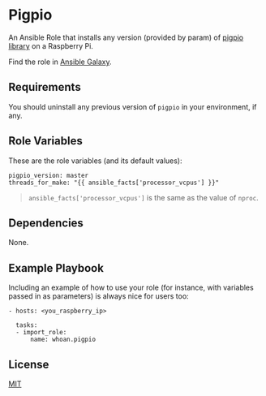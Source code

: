 Pigpio
=========

An Ansible Role that installs any version (provided by param) of [pigpio library](http://abyz.me.uk/rpi/pigpio/) on a Raspberry Pi.

Find the role in [Ansible Galaxy](https://galaxy.ansible.com/whoan/pigpio).

Requirements
------------

You should uninstall any previous version of `pigpio` in your environment, if any.

Role Variables
--------------

These are the role variables (and its default values):

```
pigpio_version: master
threads_for_make: "{{ ansible_facts['processor_vcpus'] }}"
```

> `ansible_facts['processor_vcpus']` is the same as the value of `nproc`.

Dependencies
------------

None.

Example Playbook
----------------

Including an example of how to use your role (for instance, with variables passed in as parameters) is always nice for users too:

    - hosts: <you_raspberry_ip>

      tasks:
      - import_role:
          name: whoan.pigpio

License
-------

[MIT](https://github.com/whoan/ansible-role-pigpio/blob/master/LICENSE)
